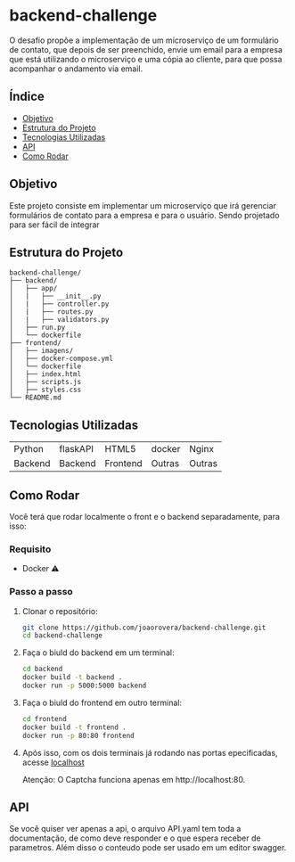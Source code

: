 # backend-challenge
O desafio propõe a implementação de um microserviço de um formulário de contato, que depois de ser preenchido, envie um email para a empresa que está utilizando o microserviço e uma cópia ao cliente, para que possa acompanhar o andamento via email.

## Índice

+ [Objetivo](#objetivo)
+ [Estrutura do Projeto](#estrutura-do-projeto)
+ [Tecnologias Utilizadas](#tecnologias-utilizadas)
+ [API](#API)
+ [Como Rodar](#como-rodar)

## Objetivo
Este projeto consiste em implementar um microserviço que irá gerenciar formulários de contato para a empresa e para o usuário. Sendo projetado para ser fácil de integrar

## Estrutura do Projeto

```plaintext
backend-challenge/
├── backend/
│   ├── app/
│   |   ├── __init__.py
│   |   ├── controller.py
│   |   ├── routes.py
│   |   ├── validators.py
│   ├── run.py
│   └── dockerfile
├── frontend/
│   ├── imagens/
│   ├── docker-compose.yml
│   └── dockerfile
│   ├── index.html
│   ├── scripts.js
│   ├── styles.css
└── README.md
```
## Tecnologias Utilizadas
<table>
    <tr>
        <td>Python</td>
        <td>flaskAPI</td>
        <td>HTML5</td>
        <td>docker</td>
        <td>Nginx</td>
    </tr>
    <tr>
        <td>Backend</td>
        <td>Backend</td>
        <td>Frontend</td>
        <td>Outras</td>
        <td>Outras</td>
    </tr>
</table>


## Como Rodar
Você terá que rodar localmente o front e o backend separadamente, para isso:

### Requisito

- Docker ⚠

### Passo a passo

1) Clonar o repositório:
    ```sh
    git clone https://github.com/joaorovera/backend-challenge.git
    cd backend-challenge
    ```

2) Faça o biuld do backend em um terminal:
    ```sh
    cd backend
    docker build -t backend .
    docker run -p 5000:5000 backend
    ```

3) Faça o biuld do frontend em outro terminal:
    ```sh
    cd frontend
    docker build -t frontend .
    docker run -p 80:80 frontend
    ```
4. Após isso, com os dois terminais já rodando nas portas epecificadas, acesse [localhost](http://localhost:80)

   Atenção: O Captcha funciona apenas em http://localhost:80.

## API

Se você quiser ver apenas a api, o arquivo API.yaml tem toda a documentação, de como deve responder e o que espera receber de parametros. Além disso o conteudo pode ser usado em um editor swagger.
